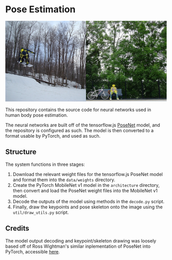 # Pose Estimation

![snowboarder](examples/example.jpg)

This repository contains the source code for neural networks used in human body pose
estimation. 

The neural networks are built off of the tensorflow.js [PoseNet](https://github.com/tensorflow/tfjs-models/tree/master/posenet) model, 
and the repository is configured as such. The model is then converted to a format usable by PyTorch, and used as such.

## Structure

The system functions in three stages: 
1. Download the relevant weight files for the tensorflow.js PoseNet model and format them into the `data/weights` directory.
2. Create the PyTorch MobileNet v1 model in the `architecture` directory, then convert and load the PoseNet weight files into the MobileNet v1 model.
3. Decode the outputs of the model using methods in the `decode.py` script.
4. Finally, draw the keypoints and pose skeleton onto the image using the `util/draw_utils.py` script.

## Credits

The model output decoding and keypoint/skeleton drawing was loosely based off of Ross Wightman's similar inplementation
of PoseNet into PyTorch, accessible [here](https://github.com/rwightman/posenet-python).


